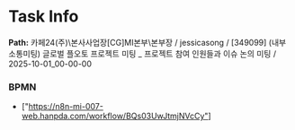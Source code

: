 # Task Info

**Path:** 카페24(주)\본사사업장\[CG]MI본부\본부장 / jessicasong / [349099] (내부소통미팅) 글로벌 플오토 프로젝트 미팅 _ 프로젝트 참여 인원들과 이슈 논의 미팅 / 2025-10-01_00-00-00

### BPMN
- ["https://n8n-mi-007-web.hanpda.com/workflow/BQs03UwJtmjNVcCy"]


